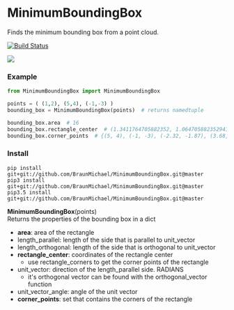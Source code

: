# MinimumBoundingBox
Finds the minimum bounding box from a point cloud.  

[![Build Status](https://travis-ci.org/BraunMichael/MinimumBoundingBox.svg?branch=master)](https://travis-ci.org/BraunMichael/MinimumBoundingBox)

![](https://github.com/BraunMichael/MinimumBoundingBox/blob/master/visual.png?raw=true)

### Example
```python
from MinimumBoundingBox import MinimumBoundingBox

points = ( (1,2), (5,4), (-1,-3) )
bounding_box = MinimumBoundingBox(points)  # returns namedtuple

bounding_box.area  # 16
bounding_box.rectangle_center  # (1.3411764705882352, 1.0647058823529414)
bounding_box.corner_points  # {(5, 4), (-1, -3), (-2.32, -1.87), (3.68, 5.13)}
```

### Install
```shell
pip install git+git://github.com/BraunMichael/MinimumBoundingBox.git@master
pip3 install git+git://github.com/BraunMichael/MinimumBoundingBox.git@master
pip3.5 install git+git://github.com/BraunMichael/MinimumBoundingBox.git@master
```

**MinimumBoundingBox**(points)  
Returns the properties of the bounding box in a dict
* **area**: area of the rectangle  
* length_parallel: length of the side that is parallel to unit_vector  
* length_orthogonal: length of the side that is orthogonal to unit_vector  
* **rectangle_center**: coordinates of the rectangle center  
  * use rectangle_corners to get the corner points of the rectangle
* unit_vector: direction of the length_parallel side. RADIANS  
  * it's orthogonal vector can be found with the orthogonal_vector function
* unit_vector_angle: angle of the unit vector  
* **corner_points**: set that contains the corners of the rectangle
